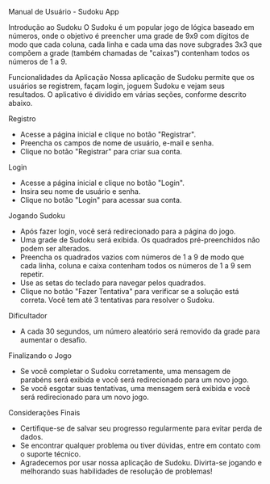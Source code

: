 Manual de Usuário - Sudoku App

Introdução ao Sudoku
O Sudoku é um popular jogo de lógica baseado em números, onde o objetivo é preencher uma grade de 9x9 com dígitos de modo que cada coluna, cada linha e cada uma das nove subgrades 3x3 que compõem a grade (também chamadas de "caixas") contenham todos os números de 1 a 9.

Funcionalidades da Aplicação
Nossa aplicação de Sudoku permite que os usuários se registrem, façam login, joguem Sudoku e vejam seus resultados. O aplicativo é dividido em várias seções, conforme descrito abaixo.

Registro

- Acesse a página inicial e clique no botão "Registrar".
- Preencha os campos de nome de usuário, e-mail e senha.
- Clique no botão "Registrar" para criar sua conta.

Login
- Acesse a página inicial e clique no botão "Login".
- Insira seu nome de usuário e senha.
- Clique no botão "Login" para acessar sua conta.

Jogando Sudoku
- Após fazer login, você será redirecionado para a página do jogo.
- Uma grade de Sudoku será exibida. Os quadrados pré-preenchidos não podem ser alterados.
- Preencha os quadrados vazios com números de 1 a 9 de modo que cada linha, coluna e caixa contenham todos os números de 1 a 9 sem 
repetir.
- Use as setas do teclado para navegar pelos quadrados.
- Clique no botão "Fazer Tentativa" para verificar se a solução está correta. Você tem até 3 tentativas para resolver o Sudoku.

Dificultador
- A cada 30 segundos, um número aleatório será removido da grade para aumentar o desafio.

Finalizando o Jogo
- Se você completar o Sudoku corretamente, uma mensagem de parabéns será exibida e você será redirecionado para um novo jogo.
- Se você esgotar suas tentativas, uma mensagem será exibida e você será redirecionado para um novo jogo.

Considerações Finais
- Certifique-se de salvar seu progresso regularmente para evitar perda de dados.
- Se encontrar qualquer problema ou tiver dúvidas, entre em contato com o suporte técnico.
- Agradecemos por usar nossa aplicação de Sudoku. Divirta-se jogando e melhorando suas habilidades de resolução de problemas!